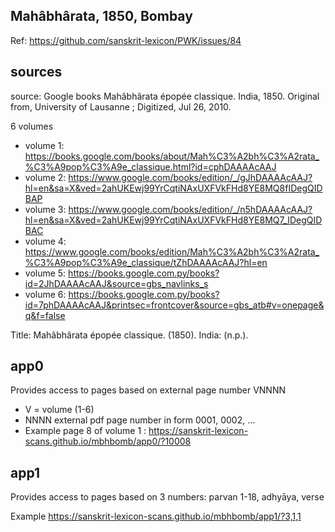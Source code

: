 
## Mahâbhârata, 1850, Bombay
Ref: https://github.com/sanskrit-lexicon/PWK/issues/84

## sources
source: Google books Mahâbhârata épopée classique. India, 1850.
Original from, University of Lausanne ; Digitized, Jul 26, 2010.

6 volumes
- volume 1: https://books.google.com/books/about/Mah%C3%A2bh%C3%A2rata_%C3%A9pop%C3%A9e_classique.html?id=cphDAAAAcAAJ
- volume 2: https://www.google.com/books/edition/_/gJhDAAAAcAAJ?hl=en&sa=X&ved=2ahUKEwj99YrCqtiNAxUXFVkFHd8YE8MQ8fIDegQIDBAP
- volume 3: https://www.google.com/books/edition/_/n5hDAAAAcAAJ?hl=en&sa=X&ved=2ahUKEwj99YrCqtiNAxUXFVkFHd8YE8MQ7_IDegQIDBAC
- volume 4: https://www.google.com/books/edition/Mah%C3%A2bh%C3%A2rata_%C3%A9pop%C3%A9e_classique/tZhDAAAAcAAJ?hl=en
- volume 5: https://books.google.com.py/books?id=2JhDAAAAcAAJ&source=gbs_navlinks_s
- volume 6: https://books.google.com.py/books?id=7phDAAAAcAAJ&printsec=frontcover&source=gbs_atb#v=onepage&q&f=false

Title: Mahâbhârata épopée classique. (1850). India: (n.p.).

## app0
Provides access to pages based on external page number VNNNN
- V = volume (1-6)
- NNNN external pdf page number in form 0001, 0002, ...
- Example page 8 of volume 1 : https://sanskrit-lexicon-scans.github.io/mbhbomb/app0/?10008

## app1
Provides access to pages based on 3 numbers: parvan 1-18, adhyāya, verse

Example  https://sanskrit-lexicon-scans.github.io/mbhbomb/app1/?3,1,1
